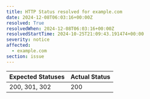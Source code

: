```yaml
---
title: HTTP Status resolved for example.com
date: 2024-12-08T06:03:16+00:00Z
resolved: True
resolvedWhen: 2024-12-08T06:03:16+00:00Z
resolvedStartTime: 2024-10-25T21:09:43.191474+00:00
severity: notice
affected:
  - example.com
section: issue
---
```


| Expected Statuses | Actual Status  |
|-------------------|----------------|
| 200, 301, 302 | 200 |
